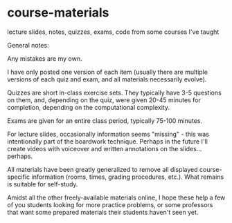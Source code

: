 # course-materials
lecture slides, notes, quizzes, exams, code from some courses I've taught

General notes: 

Any mistakes are my own.

I have only posted one version of each item (usually there are multiple versions of each quiz and exam, and all materials necessarily evolve).

Quizzes are short in-class exercise sets. They typically have 3-5 questions on them, and, depending on the quiz, were given 20-45 minutes for completion, depending on the computational complexity.

Exams are given for an entire class period, typically 75-100 minutes.

For lecture slides, occasionally information seems "missing" - this was intentionally part of the boardwork technique. Perhaps in the future I'll create videos with voiceover and written annotations on the slides... perhaps.

All materials have been greatly generalized to remove all displayed course-specific information (rooms, times, grading procedures, etc.). What remains is suitable for self-study.

Amidst all the other freely-available materials online, I hope these help a few of you students looking for more practice problems, or some professors that want some prepared materials their students haven't seen yet.
